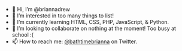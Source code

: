 - 👋 Hi, I’m @briannadrew
- 👀 I’m interested in too many things to list!
- 🌱 I’m currently learning HTML, CSS, PHP, JavaScript, & Python.
- 💞️ I’m looking to collaborate on nothing at the moment! Too busy at school :(
- 📫 How to reach me: <a href="https://twitter.com/bathtimebrianna" target="_blank">@bathtimebrianna</a> on Twitter.

<!---
briannadrew/briannadrew is a ✨ special ✨ repository because its `README.md` (this file) appears on your GitHub profile.
You can click the Preview link to take a look at your changes.
--->
